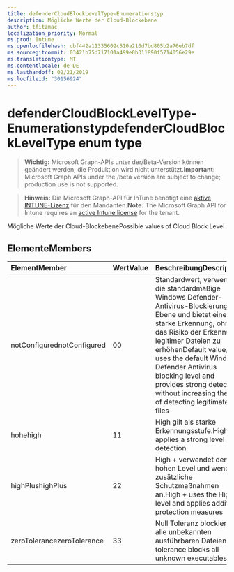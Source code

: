 ```yaml
---
title: defenderCloudBlockLevelType-Enumerationstyp
description: Mögliche Werte der Cloud-Blockebene
author: tfitzmac
localization_priority: Normal
ms.prod: Intune
ms.openlocfilehash: cbf442a11335602c510a210d7bd805b2a76eb7df
ms.sourcegitcommit: 03421b75d717101a499e0b311890f5714056e29e
ms.translationtype: MT
ms.contentlocale: de-DE
ms.lasthandoff: 02/21/2019
ms.locfileid: "30156924"
---
```

# <a name="defendercloudblockleveltype-enum-type"></a><span data-ttu-id="1af7c-103">defenderCloudBlockLevelType-Enumerationstyp</span><span class="sxs-lookup"><span data-stu-id="1af7c-103">defenderCloudBlockLevelType enum type</span></span>

> <span data-ttu-id="1af7c-104">**Wichtig:** Microsoft Graph-APIs unter der/Beta-Version können geändert werden; die Produktion wird nicht unterstützt.</span><span class="sxs-lookup"><span data-stu-id="1af7c-104">**Important:** Microsoft Graph APIs under the /beta version are subject to change; production use is not supported.</span></span>

> <span data-ttu-id="1af7c-105">**Hinweis:** Die Microsoft Graph-API für InTune benötigt eine [aktive INTUNE-Lizenz](https://go.microsoft.com/fwlink/?linkid=839381) für den Mandanten.</span><span class="sxs-lookup"><span data-stu-id="1af7c-105">**Note:** The Microsoft Graph API for Intune requires an [active Intune license](https://go.microsoft.com/fwlink/?linkid=839381) for the tenant.</span></span>

<span data-ttu-id="1af7c-106">Mögliche Werte der Cloud-Blockebene</span><span class="sxs-lookup"><span data-stu-id="1af7c-106">Possible values of Cloud Block Level</span></span>

## <a name="members"></a><span data-ttu-id="1af7c-107">Elemente</span><span class="sxs-lookup"><span data-stu-id="1af7c-107">Members</span></span>
|<span data-ttu-id="1af7c-108">Element</span><span class="sxs-lookup"><span data-stu-id="1af7c-108">Member</span></span>|<span data-ttu-id="1af7c-109">Wert</span><span class="sxs-lookup"><span data-stu-id="1af7c-109">Value</span></span>|<span data-ttu-id="1af7c-110">Beschreibung</span><span class="sxs-lookup"><span data-stu-id="1af7c-110">Description</span></span>|
|:---|:---|:---|
|<span data-ttu-id="1af7c-111">notConfigured</span><span class="sxs-lookup"><span data-stu-id="1af7c-111">notConfigured</span></span>|<span data-ttu-id="1af7c-112">0</span><span class="sxs-lookup"><span data-stu-id="1af7c-112">0</span></span>|<span data-ttu-id="1af7c-113">Standardwert, verwendet die standardmäßige Windows Defender-Antivirus-Blockierungs Ebene und bietet eine starke Erkennung, ohne das Risiko der Erkennung legitimer Dateien zu erhöhen</span><span class="sxs-lookup"><span data-stu-id="1af7c-113">Default value, uses the default Windows Defender Antivirus blocking level and provides strong detection without increasing the risk of detecting legitimate files</span></span>|
|<span data-ttu-id="1af7c-114">hohe</span><span class="sxs-lookup"><span data-stu-id="1af7c-114">high</span></span>|<span data-ttu-id="1af7c-115">1</span><span class="sxs-lookup"><span data-stu-id="1af7c-115">1</span></span>|<span data-ttu-id="1af7c-116">High gilt als starke Erkennungsstufe.</span><span class="sxs-lookup"><span data-stu-id="1af7c-116">High applies a strong level of detection.</span></span>|
|<span data-ttu-id="1af7c-117">highPlus</span><span class="sxs-lookup"><span data-stu-id="1af7c-117">highPlus</span></span>|<span data-ttu-id="1af7c-118">2</span><span class="sxs-lookup"><span data-stu-id="1af7c-118">2</span></span>|<span data-ttu-id="1af7c-119">High + verwendet den hohen Level und wendet zusätzliche Schutzmaßnahmen an.</span><span class="sxs-lookup"><span data-stu-id="1af7c-119">High + uses the High level and applies addition protection measures</span></span>|
|<span data-ttu-id="1af7c-120">zeroTolerance</span><span class="sxs-lookup"><span data-stu-id="1af7c-120">zeroTolerance</span></span>|<span data-ttu-id="1af7c-121">3</span><span class="sxs-lookup"><span data-stu-id="1af7c-121">3</span></span>|<span data-ttu-id="1af7c-122">Null Toleranz blockiert alle unbekannten ausführbaren Dateien</span><span class="sxs-lookup"><span data-stu-id="1af7c-122">Zero tolerance blocks all unknown executables</span></span>|




